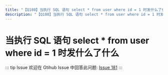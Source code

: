```yaml
---
title: "【Q180】当执行 SQL 语句 select * from user where id = 1 时发什么了什么 | db高频面试题"
description: "【Q180】当执行 SQL 语句 select * from user where id = 1 时发什么了什么 字节跳动面试题、阿里腾讯面试题、美团小米面试题。"
---
```


# 当执行 SQL 语句 select \* from user where id = 1 时发什么了什么

::: tip Issue
欢迎在 Gtihub Issue 中回答此问题: [Issue 181](https://github.com/shfshanyue/Daily-Question/issues/181)
:::
